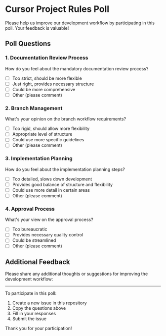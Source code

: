 # Cursor Project Rules Poll

Please help us improve our development workflow by participating in this poll. Your feedback is valuable!

## Poll Questions

### 1. Documentation Review Process
How do you feel about the mandatory documentation review process?

- [ ] Too strict, should be more flexible
- [ ] Just right, provides necessary structure
- [ ] Could be more comprehensive
- [ ] Other (please comment)

### 2. Branch Management
What's your opinion on the branch workflow requirements?

- [ ] Too rigid, should allow more flexibility
- [ ] Appropriate level of structure
- [ ] Could use more specific guidelines
- [ ] Other (please comment)

### 3. Implementation Planning
How do you feel about the implementation planning steps?

- [ ] Too detailed, slows down development
- [ ] Provides good balance of structure and flexibility
- [ ] Could use more detail in certain areas
- [ ] Other (please comment)

### 4. Approval Process
What's your view on the approval process?

- [ ] Too bureaucratic
- [ ] Provides necessary quality control
- [ ] Could be streamlined
- [ ] Other (please comment)

## Additional Feedback

Please share any additional thoughts or suggestions for improving the development workflow:

---

To participate in this poll:
1. Create a new issue in this repository
2. Copy the questions above
3. Fill in your responses
4. Submit the issue

Thank you for your participation! 